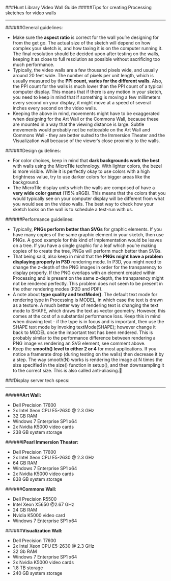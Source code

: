 ###Hunt Library Video Wall Guide
#####Tips for creating Processing sketches for video walls
___

######General guidelines:
- Make sure the **aspect ratio** is correct for the wall you’re designing for from the get go. The actual size of the sketch will depend on how complex your sketch is, and how taxing it is on the computer running it. The final resolution should be decided upon after testing on the walls, keeping it as close to full resolution as possible without sacrificing too much performance.
- Typically, the video walls are a few thousand pixels wide, and usually around 20 feet wide. The number of pixels per unit length, which is usually measured by the **PPI count, varies for the different walls**. Also, the PPI count for the walls is much lower than the PPI count of a typical computer display. This means that if there is any motion in your sketch, you need to keep in mind that if something is moving a few millimeters every second on your display, it might move at a speed of several inches every second on the video walls.
- Keeping the above in mind, movements might have to be exaggerated when designing for the Art Wall or the Commons Wall, because these are mounted in a way that the viewing distance is large. Subtle movements would probably not be noticeable on the Art Wall and Commons Wall - they are better suited to the Immersion Theater and the Visualization wall because of the viewer’s close proximity to the walls.

######Design guidelines:
- For color choices, keep in mind that **dark backgrounds work the best** with walls using the MicroTile technology. With lighter colors, the bezel is more visible. While it is perfectly okay to use colors with a high brightness value, try to use darker colors for bigger areas like the background.
- The MicroTile display units which the walls are comprised of have a **very wide color gamut** (115% sRGB). This means that the colors that you would typically see on your computer display will be different from what you would see on the video walls. The best way to check how your sketch looks on the wall is to schedule a test-run with us.

######Performance guidelines:
- Typically, **PNGs perform better than SVGs** for graphic elements. If you have many copies of the same graphic element in your sketch, then use PNGs. A good example for this kind of implementation would be leaves on a tree. If you have a single graphic for a leaf which you’re making copies of to create the tree, PNGs will perform much better than SVGs.
- That being said, also keep in mind that the **PNGs might have a problem displaying properly in P3D** rendering mode. In P3D, you might need to change the z-depth of the PNG images in order for the transparency to display properly. If the PNG overlaps with an element created within Processing and is present on the same z-depth, the transparency might not be rendered perfectly. This problem does not seem to be present in the other rendering modes (P2D and PDF).
- A note about **type quality and textMode()**. The default text mode for rendering type in Processing is MODEL, in which case the text is drawn as a texture. A much better way of rendering text is changing the text mode to SHAPE, which draws the text as vector geometry. However, this comes at the cost of a substantial performance loss. Keep this in mind when drawing text - if the type is in focus and is important, then use the SHAPE text mode by invoking textMode(SHAPE); however change it back to MODEL once the important text has been rendered. This is probably similar to the performance difference between rendering a PNG image vs rendering an SVG element, see comment above.
- Keep the **smooth() level to either 2 or 4** for most applications. If you notice a framerate drop (during testing on the walls) then decrease it by a step. The way smooth(N) works is rendering the image at N times the size specified in the size() function in setup(), and then downsampling it to the correct size. This is also called anti-aliasing.







###Display server tech specs:
___

######**Art Wall:**
- Dell Precision T7600 
- 2x Intel Xeon CPU E5-2630 @ 2.3 GHz
- 32 GB RAM
- Windows 7 Enterprise SP1 x64
- 2x Nvidia K5000 video cards
- 238 GB system storage

######**iPearl Immersion Theater:**
- Dell Precision T7600 
- 2x Intel Xeon CPU E5-2630 @ 2.3 GHz
- 64 GB RAM
- Windows 7 Enterprise SP1 x64
- 2x Nvidia K5000 video cards
- 838 GB system storage

######**Commons Wall:**
- Dell Precision R5500
- Intel Xeon X5650 @2.67 GHz
- 24 GB RAM
- Nvidia K5000 video card
- Windows 7 Enterprise SP1 x64

######**Visualization Wall:**
- Dell Precision T7600 
- 2x  Intel Xeon CPU E5-2630 @ 2.3 GHz
- 32 Gb RAM
- Windows 7 Enterprise SP1 x64
- 2x Nvidia K5000 video cards
- 1.8 TB storage 
- 240 GB system storage
